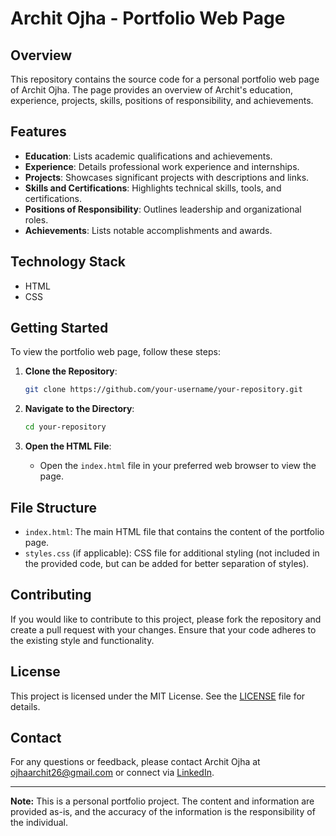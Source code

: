 # Archit Ojha - Portfolio Web Page

## Overview

This repository contains the source code for a personal portfolio web page of Archit Ojha. The page provides an overview of Archit's education, experience, projects, skills, positions of responsibility, and achievements.

## Features

- **Education**: Lists academic qualifications and achievements.
- **Experience**: Details professional work experience and internships.
- **Projects**: Showcases significant projects with descriptions and links.
- **Skills and Certifications**: Highlights technical skills, tools, and certifications.
- **Positions of Responsibility**: Outlines leadership and organizational roles.
- **Achievements**: Lists notable accomplishments and awards.

## Technology Stack

- HTML
- CSS

## Getting Started

To view the portfolio web page, follow these steps:

1. **Clone the Repository**:
    ```bash
    git clone https://github.com/your-username/your-repository.git
    ```

2. **Navigate to the Directory**:
    ```bash
    cd your-repository
    ```

3. **Open the HTML File**:
    - Open the `index.html` file in your preferred web browser to view the page.

## File Structure

- `index.html`: The main HTML file that contains the content of the portfolio page.
- `styles.css` (if applicable): CSS file for additional styling (not included in the provided code, but can be added for better separation of styles).

## Contributing

If you would like to contribute to this project, please fork the repository and create a pull request with your changes. Ensure that your code adheres to the existing style and functionality.

## License

This project is licensed under the MIT License. See the [LICENSE](LICENSE) file for details.

## Contact

For any questions or feedback, please contact Archit Ojha at [ojhaarchit26@gmail.com](mailto:ojhaarchit26@gmail.com) or connect via [LinkedIn](https://www.linkedin.com/in/architojha).

---

**Note:** This is a personal portfolio project. The content and information are provided as-is, and the accuracy of the information is the responsibility of the individual.


